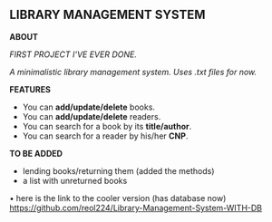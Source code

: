 ## LIBRARY MANAGEMENT SYSTEM



**ABOUT**

*FIRST PROJECT I'VE EVER DONE.*




*A minimalistic library management system.*
*Uses .txt files for now.*

**FEATURES**





* You can **add/update/delete** books.
* You can **add/update/delete** readers.
* You can search for a book by its **title/author**.
* You can search for a reader by his/her **CNP**.

**TO BE ADDED**





* lending books/returning them (added the methods)
* a list with unreturned books

• here is the link to the cooler version (has database now)
https://github.com/reol224/Library-Management-System-WITH-DB

